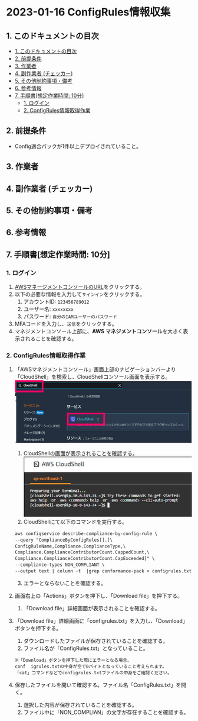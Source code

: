 <!-- omit in toc -->
# 2023-01-16  ConfigRules情報収集

## 1. このドキュメントの目次

- [1. このドキュメントの目次](#1-このドキュメントの目次)
- [2. 前提条件](#2-前提条件)
- [3. 作業者](#3-作業者)
- [4. 副作業者 (チェッカー)](#4-副作業者-チェッカー)
- [5. その他制約事項・備考](#5-その他制約事項備考)
- [6. 参考情報](#6-参考情報)
- [7. 手順書\[想定作業時間: 10分\]](#7-手順書想定作業時間-10分)
  - [1. ログイン](#1-ログイン)
  - [2. ConfigRules情報取得作業](#2-configrules情報取得作業)

## 2. 前提条件

- Config適合パックが1件以上デプロイされていること。

## 3. 作業者

## 4. 副作業者 (チェッカー)

## 5. その他制約事項・備考

## 6. 参考情報

## 7. 手順書[想定作業時間: 10分]

### 1. ログイン

1. [AWSマネージメントコンソールのURL](https://console.aws.amazon.com/console/home)をクリックする。
2. 以下の必要な情報を入力して`サインイン`をクリックする。
    1. アカウントID: `123456789012`
    2. ユーザー名: `xxxxxxxx`
    3. パスワード: `自分のIAMユーザーのパスワード`
3. MFAコードを入力し、`送信`をクリックする。
4. マネジメントコンソール上部に、**AWS マネジメントコンソール**を大きく表示されることを確認する。

### 2. ConfigRules情報取得作業

1. 「AWSマネジメントコンソール」画面上部のナビゲーションバーより「CloudShell」を検索し、CloudShellコンソール画面を表示する。  
 ![ConfigRules情報収集](./image/ConfigRules情報収集001.png)
    1. CloudShellの画面が表示されることを確認する。  
 ![ConfigRules情報収集](./image/ConfigRules情報収集002.png)
    2. CloudShellにて以下のコマンドを実行する。  

    ```txt
    aws configservice describe-compliance-by-config-rule \
    --query "ComplianceByConfigRules[].[\
    ConfigRuleName,Compliance.ComplianceType,\
    Compliance.ComplianceContributorCount.CappedCount,\
    Compliance.ComplianceContributorCount.CapExceeded]" \
    --compliance-types NON_COMPLIANT \
    --output text | column -t  |grep conformance-pack > configrules.txt
    ```

   3. エラーとならないことを確認する。
  
2. 画面右上の「Actions」ボタンを押下し、「Download file」を押下する。
    1. 「Download file」詳細画面が表示されることを確認する。

3. 「Download file」詳細画面に「configrules.txt」を入力し、「Download」ボタンを押下する。
    1. ダウンロードしたファイルが保存されていることを確認する。
    2. ファイル名が「ConfigRules.txt」となっていること。
    ```txt
    ※「Download」ボタンを押下した際にエラーとなる場合、  
    conf  igrules.txtの中身が空で0バイトとなっていること考えられます。  
    「cat」コマンドなどでconfigrules.txtファイルの中身をご確認ください。
    ```

4. 保存したファイルを開いて確認する。ファイル名「ConfigRules.txt」を開く。
    1. 選択した内容が保存されていることを確認する。
    2. ファイル中に「NON_COMPLIAN」の文字が存在することを確認する。
